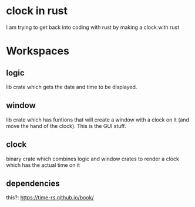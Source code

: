 # clock in rust

I am trying to get back into coding with rust by making a clock with rust

# Workspaces

## logic

lib crate which gets the date and time to be displayed.

## window

lib crate which has funtions that will create a window with a clock on it (and move the hand of the clock).
This is the GUI stuff.

## clock

binary crate which combines logic and window crates to render a clock which has the actual time on it

## dependencies

this?: https://time-rs.github.io/book/